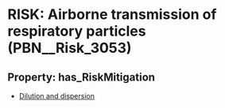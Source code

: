 # RISK: __Airborne transmission of respiratory particles__ (PBN__Risk_3053)

## Property: has_RiskMitigation

* [Dilution and dispersion](PBN__Mitigation_1416)

